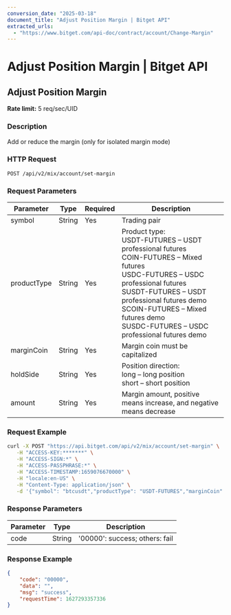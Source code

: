 ```yaml
---
conversion_date: "2025-03-18"
document_title: "Adjust Position Margin | Bitget API"
extracted_urls:
  - "https://www.bitget.com/api-doc/contract/account/Change-Margin"
---
```


# Adjust Position Margin | Bitget API

## Adjust Position Margin

**Rate limit:** 5 req/sec/UID

### Description
Add or reduce the margin (only for isolated margin mode)

### HTTP Request
```
POST /api/v2/mix/account/set-margin
```

### Request Parameters
| Parameter     | Type   | Required | Description |
|---------------|--------|----------|-------------|
| symbol        | String | Yes      | Trading pair |
| productType   | String | Yes      | Product type:<br>USDT-FUTURES – USDT professional futures<br>COIN-FUTURES – Mixed futures<br>USDC-FUTURES – USDC professional futures<br>SUSDT-FUTURES – USDT professional futures demo<br>SCOIN-FUTURES – Mixed futures demo<br>SUSDC-FUTURES – USDC professional futures demo |
| marginCoin    | String | Yes      | Margin coin must be capitalized |
| holdSide      | String | Yes      | Position direction:<br>long – long position<br>short – short position |
| amount        | String | Yes      | Margin amount, positive means increase, and negative means decrease |

### Request Example
```bash
curl -X POST "https://api.bitget.com/api/v2/mix/account/set-margin" \
   -H "ACCESS-KEY:*******" \
   -H "ACCESS-SIGN:*" \
   -H "ACCESS-PASSPHRASE:*" \
   -H "ACCESS-TIMESTAMP:1659076670000" \
   -H "locale:en-US" \
   -H "Content-Type: application/json" \
   -d '{"symbol": "btcusdt","productType": "USDT-FUTURES","marginCoin": "usdt","amount": "20","holdSide": "long"}'
```

### Response Parameters
| Parameter     | Type   | Description |
|---------------|--------|-------------|
| code          | String | '00000': success; others: fail |

### Response Example
```json
{
    "code": "00000",
    "data": "",
    "msg": "success",
    "requestTime": 1627293357336
}
```

